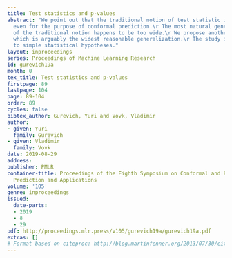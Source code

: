 ```yaml
---
title: Test statistics and p-values
abstract: "We point out that the traditional notion of test statistic is too narrow,\r
  even for the purpose of conformal prediction.\r The most natural generalization
  of the traditional notion happens to be too wide.\r We propose another natural generalization
  which is arguably the widest reasonable generalization.\r The study is restricted
  to simple statistical hypotheses."
layout: inproceedings
series: Proceedings of Machine Learning Research
id: gurevich19a
month: 0
tex_title: Test statistics and p-values
firstpage: 89
lastpage: 104
page: 89-104
order: 89
cycles: false
bibtex_author: Gurevich, Yuri and Vovk, Vladimir
author:
- given: Yuri
  family: Gurevich
- given: Vladimir
  family: Vovk
date: 2019-08-29
address: 
publisher: PMLR
container-title: Proceedings of the Eighth Symposium on Conformal and Probabilistic
  Prediction and Applications
volume: '105'
genre: inproceedings
issued:
  date-parts:
  - 2019
  - 8
  - 29
pdf: http://proceedings.mlr.press/v105/gurevich19a/gurevich19a.pdf
extras: []
# Format based on citeproc: http://blog.martinfenner.org/2013/07/30/citeproc-yaml-for-bibliographies/
---
```

